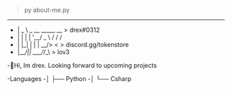  > py about-me.py
               
  
   ____                
- |  _ \ _ __ _____  __    > drex#0312
- | | | | '__/ _ \ \/ /    /
- | |_| | | |  __/>  <     > discord.gg/tokenstore
- |____/|_|  \___/_/\_\    > lov3
 
 
 
-👋Hi, Im drex. Looking forward to upcoming projects
                      
-Languages
-│   ├── Python
-│   └── Csharp


                     
                    
